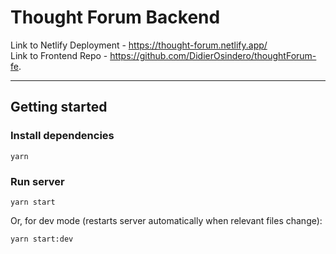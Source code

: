 # Thought Forum Backend
Link to Netlify Deployment - https://thought-forum.netlify.app/  
Link to Frontend Repo - https://github.com/DidierOsindero/thoughtForum-fe.
<hr /> 

## Getting started

### Install dependencies
```
yarn
```

### Run server
```
yarn start
```

Or, for dev mode (restarts server automatically when relevant files change):
```
yarn start:dev
```